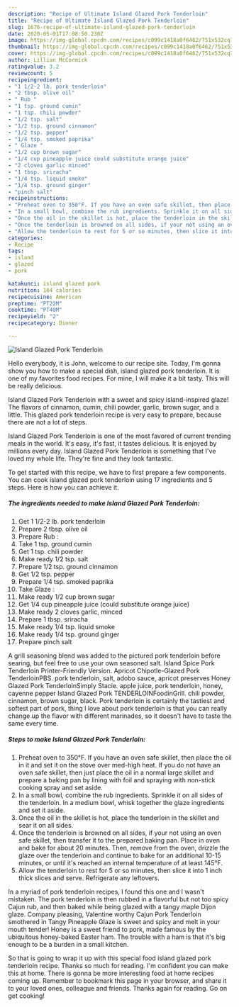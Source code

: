 ```yaml
---
description: "Recipe of Ultimate Island Glazed Pork Tenderloin"
title: "Recipe of Ultimate Island Glazed Pork Tenderloin"
slug: 1676-recipe-of-ultimate-island-glazed-pork-tenderloin
date: 2020-05-01T17:08:50.230Z
image: https://img-global.cpcdn.com/recipes/c099c1418a0f6462/751x532cq70/island-glazed-pork-tenderloin-recipe-main-photo.jpg
thumbnail: https://img-global.cpcdn.com/recipes/c099c1418a0f6462/751x532cq70/island-glazed-pork-tenderloin-recipe-main-photo.jpg
cover: https://img-global.cpcdn.com/recipes/c099c1418a0f6462/751x532cq70/island-glazed-pork-tenderloin-recipe-main-photo.jpg
author: Lillian McCormick
ratingvalue: 3.2
reviewcount: 5
recipeingredient:
- "1 1/2-2 lb. pork tenderloin"
- "2 tbsp. olive oil"
- " Rub "
- "1 tsp. ground cumin"
- "1 tsp. chili powder"
- "1/2 tsp. salt"
- "1/2 tsp. ground cinnamon"
- "1/2 tsp. pepper"
- "1/4 tsp. smoked paprika"
- " Glaze "
- "1/2 cup brown sugar"
- "1/4 cup pineapple juice could substitute orange juice"
- "2 cloves garlic minced"
- "1 tbsp. sriracha"
- "1/4 tsp. liquid smoke"
- "1/4 tsp. ground ginger"
- "pinch salt"
recipeinstructions:
- "Preheat oven to 350°F. If you have an oven safe skillet, then place the oil in it and set it on the stove over med-high heat. If you do not have an oven safe skillet, then just place the oil in a normal large skillet and prepare a baking pan by lining with foil and spraying with non-stick cooking spray and set aside."
- "In a small bowl, combine the rub ingredients. Sprinkle it on all sides of the tenderloin. In a medium bowl, whisk together the glaze ingredients and set it aside."
- "Once the oil in the skillet is hot, place the tenderloin in the skillet and sear it on all sides."
- "Once the tenderloin is browned on all sides, if your not using an oven safe skillet, then transfer it to the prepared baking pan. Place in oven and bake for about 20 minutes. Then, remove from the oven, drizzle the glaze over the tenderloin and continue to bake for an additional 10-15 minutes, or until it&#39;s reached an internal temperature of at least 145°F."
- "Allow the tenderloin to rest for 5 or so minutes, then slice it into 1 inch thick slices and serve. Refrigerate any leftovers."
categories:
- Recipe
tags:
- island
- glazed
- pork

katakunci: island glazed pork 
nutrition: 164 calories
recipecuisine: American
preptime: "PT22M"
cooktime: "PT40M"
recipeyield: "2"
recipecategory: Dinner

---
```



![Island Glazed Pork Tenderloin](https://img-global.cpcdn.com/recipes/c099c1418a0f6462/751x532cq70/island-glazed-pork-tenderloin-recipe-main-photo.jpg)

Hello everybody, it is John, welcome to our recipe site. Today, I'm gonna show you how to make a special dish, island glazed pork tenderloin. It is one of my favorites food recipes. For mine, I will make it a bit tasty. This will be really delicious.

Island Glazed Pork Tenderloin with a sweet and spicy island-inspired glaze! The flavors of cinnamon, cumin, chili powder, garlic, brown sugar, and a little. This glazed pork tenderloin recipe is very easy to prepare, because there are not a lot of steps.

Island Glazed Pork Tenderloin is one of the most favored of current trending meals in the world. It's easy, it's fast, it tastes delicious. It is enjoyed by millions every day. Island Glazed Pork Tenderloin is something that I've loved my whole life. They're fine and they look fantastic.


To get started with this recipe, we have to first prepare a few components. You can cook island glazed pork tenderloin using 17 ingredients and 5 steps. Here is how you can achieve it.

<!--inarticleads1-->

##### The ingredients needed to make Island Glazed Pork Tenderloin:

1. Get 1 1/2-2 lb. pork tenderloin
1. Prepare 2 tbsp. olive oil
1. Prepare  Rub :
1. Take 1 tsp. ground cumin
1. Get 1 tsp. chili powder
1. Make ready 1/2 tsp. salt
1. Prepare 1/2 tsp. ground cinnamon
1. Get 1/2 tsp. pepper
1. Prepare 1/4 tsp. smoked paprika
1. Take  Glaze :
1. Make ready 1/2 cup brown sugar
1. Get 1/4 cup pineapple juice (could substitute orange juice)
1. Make ready 2 cloves garlic, minced
1. Prepare 1 tbsp. sriracha
1. Make ready 1/4 tsp. liquid smoke
1. Make ready 1/4 tsp. ground ginger
1. Prepare pinch salt


A grill seasoning blend was added to the pictured pork tenderloin before searing, but feel free to use your own seasoned salt. Island Spice Pork Tenderloin Printer-Friendly Version. Apricot Chipotle-Glazed Pork TenderloinPBS. pork tenderloin, salt, adobo sauce, apricot preserves Honey Glazed Pork TenderloinSimply Stacie. apple juice, pork tenderloin, honey, cayenne pepper Island Glazed Pork TENDERLOINFoodinGrill. chili powder, cinnamon, brown sugar, black. Pork tenderloin is certainly the tastiest and softest part of pork, thing I love about pork tenderloin is that you can really change up the flavor with different marinades, so it doesn&#39;t have to taste the same every time. 

<!--inarticleads2-->

##### Steps to make Island Glazed Pork Tenderloin:

1. Preheat oven to 350°F. If you have an oven safe skillet, then place the oil in it and set it on the stove over med-high heat. If you do not have an oven safe skillet, then just place the oil in a normal large skillet and prepare a baking pan by lining with foil and spraying with non-stick cooking spray and set aside.
1. In a small bowl, combine the rub ingredients. Sprinkle it on all sides of the tenderloin. In a medium bowl, whisk together the glaze ingredients and set it aside.
1. Once the oil in the skillet is hot, place the tenderloin in the skillet and sear it on all sides.
1. Once the tenderloin is browned on all sides, if your not using an oven safe skillet, then transfer it to the prepared baking pan. Place in oven and bake for about 20 minutes. Then, remove from the oven, drizzle the glaze over the tenderloin and continue to bake for an additional 10-15 minutes, or until it&#39;s reached an internal temperature of at least 145°F.
1. Allow the tenderloin to rest for 5 or so minutes, then slice it into 1 inch thick slices and serve. Refrigerate any leftovers.


In a myriad of pork tenderloin recipes, I found this one and I wasn&#39;t mistaken. The pork tenderloin is then rubbed in a flavorful but not too spicy Cajun rub, and then baked while being glazed with a tangy maple Dijon glaze. Company pleasing, Valentine worthy Cajun Pork Tenderloin smothered in Tangy Pineapple Glaze is sweet and spicy and melt in your mouth tender! Honey is a sweet friend to pork, made famous by the ubiquitous honey-baked Easter ham. The trouble with a ham is that it&#39;s big enough to be a burden in a small kitchen. 

So that is going to wrap it up with this special food island glazed pork tenderloin recipe. Thanks so much for reading. I'm confident you can make this at home. There is gonna be more interesting food at home recipes coming up. Remember to bookmark this page in your browser, and share it to your loved ones, colleague and friends. Thanks again for reading. Go on get cooking!
